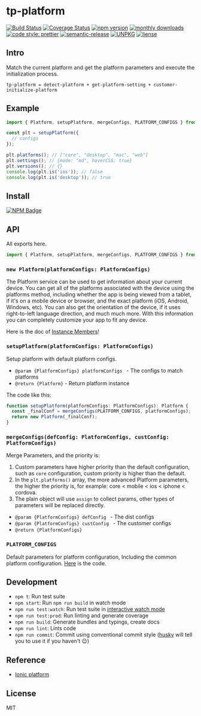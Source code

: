 # tp-platform

[![Build Status](https://www.travis-ci.org/typescript-practice/platform.svg?branch=master)](https://www.travis-ci.org/typescript-practice/platform)
[![Coverage Status](https://coveralls.io/repos/github/typescript-practice/platform/badge.svg?branch=master)](https://coveralls.io/github/typescript-practice/platform?branch=master)
[![npm version](https://img.shields.io/npm/v/tp-platform.svg?style=flat-square)](https://www.npmjs.com/package/tp-platform)
[![monthly downloads](https://img.shields.io/npm/dm/tp-platform.svg?style=flat-square)](https://www.npmjs.com/package/tp-platform)
[![code style: prettier](https://img.shields.io/badge/code_style-prettier-ff69b4.svg?style=flat-square)](https://github.com/prettier/prettier)
[![semantic-release](https://img.shields.io/badge/%20%20%F0%9F%93%A6%F0%9F%9A%80-semantic--release-e10079.svg)](https://github.com/semantic-release/semantic-release)
[![UNPKG](https://img.shields.io/badge/unpkg.com--green.svg)](https://unpkg.com/tp-platform@latest/dist/platform.umd.js)
[![liense](https://img.shields.io/github/license/typescript-practice/platform.svg)]()

## Intro

Match the current platform and get the platform parameters and execute the initialization process.

```
tp-platform = detect-platform + get-platform-setting + customer-initialize-platform
```

## Example

```js
import { Platform, setupPlatform, mergeConfigs, PLATFORM_CONFIGS } from 'tp-platform';

const plt = setupPlatform({
  // configs
});

plt.platforms(); // ["core", "desktop", "mac", "web"]
plt.settings(); // {mode: "md", hoverCSS: true}
plt.versions(); // {}
console.log(plt.is('ios')); // false
console.log(plt.is('desktop')); // true
```

## Install

[![NPM Badge](https://nodei.co/npm/tp-platform.png?downloads=true)](https://www.npmjs.com/package/tp-platform)

 
## API

All exports here.

```js
import { Platform, setupPlatform, mergeConfigs, PLATFORM_CONFIGS } from 'tp-platform';
```

### ```new Platform(platformConfigs: PlatformConfigs)```

The Platform service can be used to get information about your current device.
You can get all of the platforms associated with the device using the platforms
method, including whether the app is being viewed from a tablet, if it's
on a mobile device or browser, and the exact platform (iOS, Android, Windows, etc).
You can also get the orientation of the device, if it uses right-to-left
language direction, and much much more. With this information you can completely
customize your app to fit any device.

Here is the doc of [Instance Members](https://github.com/typescript-practice/platform/blob/master/API.md)!

### ```setupPlatform(platformConfigs: PlatformConfigs)```

Setup platform with default platform configs.

* `@param {PlatformConfigs} platformConfigs ` - The configs to match platforms
* `@return {Platform}` - Return platform instance

The code like this: 

```js
function setupPlatform(platformConfigs: PlatformConfigs): Platform {
  const _finalConf = mergeConfigs(PLATFORM_CONFIGS, platformConfigs);
  return new Platform(_finalConf);
}
```

### ```mergeConfigs(defConfig: PlatformConfigs, custConfig: PlatformConfigs)```

Merge Parameters, and the priority is: 

1. Custom parameters have higher priority than the default configuration,
    such as `core` configuration, custom priority is higher than the default.
2. In the `plt.platforms()` array, the more advanced Platform parameters,
    the higher the priority is, for example: core < mobile < ios < iphone < cordova.
3. The plain object will use `assign` to collect params, other types of parameters will be replaced directly.

* `@param {PlatformConfigs} defConfig ` - The dist configs
* `@param {PlatformConfigs} custConfig ` - The customer configs
* `@return {PlatformConfigs}` 

### ```PLATFORM_CONFIGS```

Default parameters for platform configuration, Including the common platform configuration. [Here](https://github.com/typescript-practice/platform/blob/master/src/lib/platform-registry.ts#L19) is the code.


## Development

 - `npm t`: Run test suite
 - `npm start`: Run `npm run build` in watch mode
 - `npm run test:watch`: Run test suite in [interactive watch mode](http://facebook.github.io/jest/docs/cli.html#watch)
 - `npm run test:prod`: Run linting and generate coverage
 - `npm run build`: Generate bundles and typings, create docs
 - `npm run lint`: Lints code
 - `npm run commit`: Commit using conventional commit style ([husky](https://github.com/typicode/husky) will tell you to use it if you haven't :wink:)


## Reference

- [Ionic platform](https://ionicframework.com/docs/api/platform/Platform/)

## License

MIT
